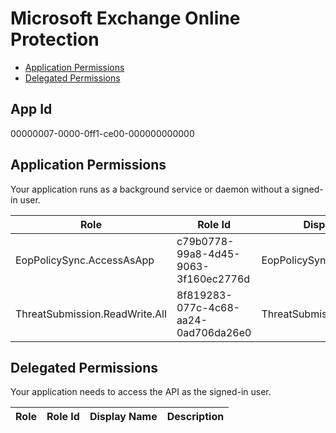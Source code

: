 # Microsoft Exchange Online Protection
- [Application Permissions](#application-permissions)
- [Delegated Permissions](#delegated-permissions)

## App Id
00000007-0000-0ff1-ce00-000000000000

## Application Permissions
Your application runs as a background service or daemon without a signed-in user.

| Role | Role Id | Display Name | Description |
|---|---|---|---|
| EopPolicySync.AccessAsApp | c79b0778-99a8-4d45-9063-3f160ec2776d | EopPolicySync.AccessAsApp | Scope to allow FirstParty APPS to make PolicySync calls |
| ThreatSubmission.ReadWrite.All | 8f819283-077c-4c68-aa24-0ad706da26e0 | ThreatSubmission.ReadWrite.All | ThreatSubmission.ReadWrite.All |

## Delegated Permissions
Your application needs to access the API as the signed-in user. 

| Role | Role Id | Display Name | Description |
|---|---|---|---|

